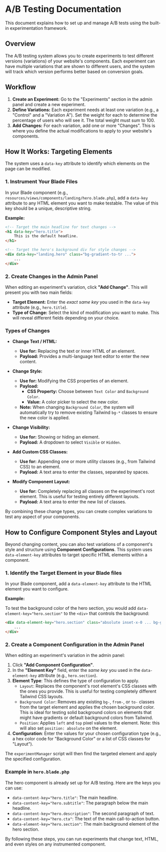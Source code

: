 # A/B Testing Documentation

This document explains how to set up and manage A/B tests using the built-in experimentation framework.

## Overview

The A/B testing system allows you to create experiments to test different versions (variations) of your website's components. Each experiment can have multiple variations that are shown to different users, and the system will track which version performs better based on conversion goals.

## Workflow

1.  **Create an Experiment:** Go to the "Experiments" section in the admin panel and create a new experiment.
2.  **Define Variations:** Each experiment needs at least one variation (e.g., a "Control" and a "Variation A"). Set the weight for each to determine the percentage of users who will see it. The total weight must sum to 100.
3.  **Add Changes:** For each variation, add one or more "Changes". This is where you define the actual modifications to apply to your website's components.

## How It Works: Targeting Elements

The system uses a `data-key` attribute to identify which elements on the page can be modified.

### 1. Instrument Your Blade Files

In your Blade component (e.g., `resources/views/components/landing/hero.blade.php`), add a `data-key` attribute to any HTML element you want to make testable. The value of this key should be a unique, descriptive string.

**Example:**

```html
<!-- Target the main headline for text changes -->
<h1 data-key="hero.title">
    This is the default headline.
</h1>

<!-- Target the hero's background div for style changes -->
<div data-key="landing.hero" class="bg-gradient-to-tr ...">
    ...
</div>
```

### 2. Create Changes in the Admin Panel

When editing an experiment's variation, click **"Add Change"**. This will present you with two main fields:

*   **Target Element:** Enter the *exact same key* you used in the `data-key` attribute (e.g., `hero.title`).
*   **Type of Change:** Select the kind of modification you want to make. This will reveal different fields depending on your choice.

### Types of Changes

*   **Change Text / HTML:**
    *   **Use for:** Replacing the text or inner HTML of an element.
    *   **Payload:** Provides a multi-language text editor to enter the new content.

*   **Change Style:**
    *   **Use for:** Modifying the CSS properties of an element.
    *   **Payload:**
        *   **CSS Property:** Choose between `Text Color` and `Background Color`.
        *   **Value:** A color picker to select the new color.
    *   **Note:** When changing `Background Color`, the system will automatically try to remove existing Tailwind `bg-*` classes to ensure the new color is applied.

*   **Change Visibility:**
    *   **Use for:** Showing or hiding an element.
    *   **Payload:** A dropdown to select `Visible` or `Hidden`.

*   **Add Custom CSS Classes:**
    *   **Use for:** Appending one or more utility classes (e.g., from Tailwind CSS) to an element.
    *   **Payload:** A text area to enter the classes, separated by spaces.

*   **Modify Component Layout:**
    *   **Use for:** Completely replacing all classes on the experiment's root element. This is useful for testing entirely different layouts.
    *   **Payload:** A text area to enter the new list of classes.

By combining these change types, you can create complex variations to test any aspect of your components.

## How to Configure Component Styles and Layout

Beyond changing content, you can also test variations of a component's style and structure using **Component Configurations**. This system uses `data-element-key` attributes to target specific HTML elements within a component.

### 1. Identify the Target Element in your Blade files

In your Blade component, add a `data-element-key` attribute to the HTML element you want to configure.

**Example:**

To test the background color of the hero section, you would add `data-element-key="hero.section"` to the `<div>` that controls the background:

```html
<div data-element-key="hero.section" class="absolute inset-x-0 ... bg-gradient-to-tr from-some-color to-another-color">
    ...
</div>
```

### 2. Create a Component Configuration in the Admin Panel

When editing an experiment's variation in the admin panel:

1.  Click **"Add Component Configuration"**.
2.  In the **"Element Key"** field, enter the *same key* you used in the `data-element-key` attribute (e.g., `hero.section`).
3.  **Element Type**: This defines the type of configuration to apply.
    *   `Layout`: Replaces the component's root element's CSS classes with the ones you provide. This is useful for testing completely different Tailwind CSS layouts.
    *   `Background Color`: Removes any existing `bg-`, `from-`, or `to-` classes from the target element and applies the chosen background color. This is ideal for testing solid background colors on elements that might have gradients or default background colors from Tailwind.
    *   `Position`: Applies `left` and `top` pixel values to the element. Note: this will also set `position: absolute` on the element.
4.  **Configuration**: Enter the values for your chosen configuration type (e.g., a hex color code for "Background Color" or a list of CSS classes for "Layout").

The `experimentManager` script will then find the targeted element and apply the specified configuration.

### Example in `hero.blade.php`

The hero component is already set up for A/B testing. Here are the keys you can use:
*   `data-content-key="hero.title"`: The main headline.
*   `data-content-key="hero.subtitle"`: The paragraph below the main headline.
*   `data-content-key="hero.description"`: The second paragraph of text.
*   `data-content-key="hero.cta"`: The text of the main call-to-action button.
*   `data-element-key="hero.section"`: The main background element of the hero section.

By following these steps, you can run experiments that change text, HTML, and even styles on any instrumented component. 